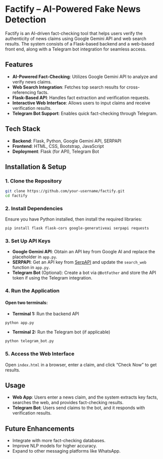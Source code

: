 # Factify – AI-Powered Fake News Detection

Factify is an AI-driven fact-checking tool that helps users verify the authenticity of news claims using Google Gemini API and web search results. The system consists of a Flask-based backend and a web-based front end, along with a Telegram bot integration for seamless access.

## Features
- **AI-Powered Fact-Checking**: Utilizes Google Gemini API to analyze and verify news claims.
- **Web Search Integration**: Fetches top search results for cross-referencing facts.
- **Flask-Based API**: Handles fact extraction and verification requests.
- **Interactive Web Interface**: Allows users to input claims and receive verification results.
- **Telegram Bot Support**: Enables quick fact-checking through Telegram.

## Tech Stack
- **Backend**: Flask, Python, Google Gemini API, SERPAPI
- **Frontend**: HTML, CSS, Bootstrap, JavaScript 
- **Deployment**: Flask (for API), Telegram Bot 


## Installation & Setup

### 1. Clone the Repository
```sh
git clone https://github.com/your-username/factify.git
cd factify
```

### 2. Install Dependencies
Ensure you have Python installed, then install the required libraries:
```sh
pip install flask flask-cors google-generativeai serpapi requests
```

### 3. Set Up API Keys
- **Google Gemini API**: Obtain an API key from Google AI and replace the placeholder in `app.py`.
- **SERPAPI**: Get an API key from [SerpAPI](https://serpapi.com/) and update the `search_web` function in `app.py`.
- **Telegram Bot** (Optional): Create a bot via `@BotFather` and store the API token if using the Telegram integration.

### 4. Run the Application
#### Open two terminals:
- **Terminal 1:** Run the backend API
```sh
python app.py
```
- **Terminal 2:** Run the Telegram bot (if applicable)
```sh
python telegram_bot.py
```

### 5. Access the Web Interface
Open `index.html` in a browser, enter a claim, and click “Check Now” to get results.

## Usage
- **Web App**: Users enter a news claim, and the system extracts key facts, searches the web, and provides fact-checking results.
- **Telegram Bot**: Users send claims to the bot, and it responds with verification results.

## Future Enhancements
- Integrate with more fact-checking databases.
- Improve NLP models for higher accuracy.
- Expand to other messaging platforms like WhatsApp.
